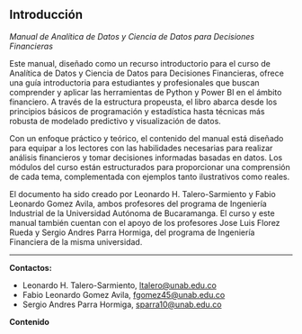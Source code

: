 **Introducción**
---
*Manual de Analítica de Datos y Ciencia de Datos para Decisiones Financieras*

Este manual, diseñado como un recurso introductorio para el curso de Analítica de Datos y Ciencia de Datos para Decisiones Financieras, ofrece una guía introductoria para estudiantes y profesionales que buscan comprender y aplicar las herramientas de Python y Power BI en el ámbito financiero. A través de la estructura propeusta, el libro abarca desde los principios básicos de programación y estadística hasta técnicas más robusta de modelado predictivo y visualización de datos.

Con un enfoque práctico y teórico, el contenido del manual está diseñado para equipar a los lectores con las habilidades necesarias para realizar análisis financieros y tomar decisiones informadas basadas en datos. Los módulos del curso están estructurados para proporcionar una comprensión de cada tema, complementada con ejemplos tanto ilustrativos como reales.

El documento ha sido creado por Leonardo H. Talero-Sarmiento y Fabio Leonardo Gomez Avila, ambos profesores del programa de Ingeniería Industrial de la Universidad Autónoma de Bucaramanga. El curso y este manual también cuentan con el apoyo de los profesores Jose Luis Florez Rueda y Sergio Andres Parra Hormiga, del programa de Ingeniería Financiera de la misma universidad. 

---

**Contactos:**

- Leonardo H. Talero-Sarmiento, ltalero@unab.edu.co
- Fabio Leonardo Gomez Avila, fgomez45@unab.edu.co
- Sergio Andres Parra Hormiga, sparra10@unab.edu.co

**Contenido**
```{tableofcontents}
```
